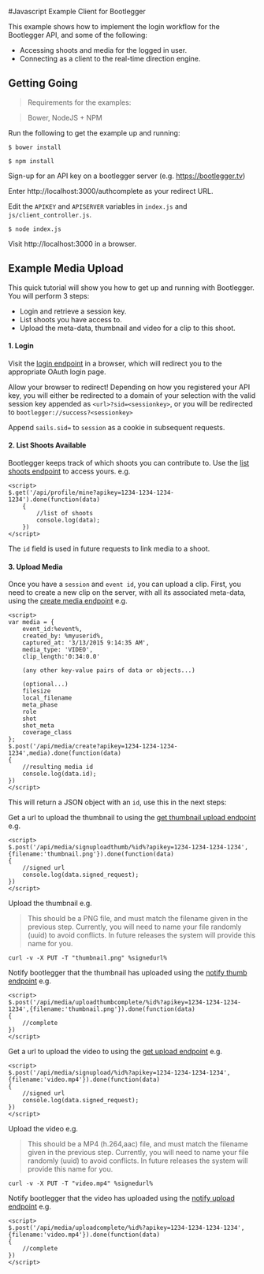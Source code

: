 #Javascript Example Client for Bootlegger

This example shows how to implement the login workflow for the Bootlegger API, and some of the following:
- Accessing shoots and media for the logged in user.
- Connecting as a client to the real-time direction engine.

## Getting Going

> Requirements for the examples:

> Bower, NodeJS + NPM

Run the following to get the example up and running:

`$ bower install`

`$ npm install`

Sign-up for an API key on a bootlegger server (e.g. https://bootlegger.tv)

Enter http://localhost:3000/authcomplete as your redirect URL.

Edit the `APIKEY` and `APISERVER` variables in `index.js` and `js/client_controller.js`.

`$ node index.js`

Visit http://localhost:3000 in a browser.

## Example Media Upload

This quick tutorial will show you how to get up and running with Bootlegger. You will perform 3 steps:
 - Login and retrieve a session key.
 - List shoots you have access to.
 - Upload the meta-data, thumbnail and video for a clip to this shoot.

#### 1. Login
Visit the <a href="#api-Authentication-login">login endpoint</a> in a browser, which will redirect you to the appropriate OAuth login page.

Allow your browser to redirect! Depending on how you registered your API key, you will either be redirected to a domain of your selection with the valid session key appended as `<url>?sid=<sessionkey>`, or you will be redirected to `bootlegger://success?<sessionkey>`

Append `sails.sid=` to `session` as a cookie in subsequent requests.

#### 2. List Shoots Available
Bootlegger keeps track of which shoots you can contribute to. Use the <a href="#api-Profile-mine">list shoots endpoint</a> to access yours. e.g.

    <script>
    $.get('/api/profile/mine?apikey=1234-1234-1234-1234').done(function(data)
		{
			//list of shoots
			console.log(data);
		})
    </script>

The `id` field is used in future requests to link media to a shoot.

#### 3. Upload Media
Once you have a `session` and `event id`, you can upload a clip. First, you need to create a new clip on the server, with all its associated meta-data, using the <a href="#api-Media-createmedia">create media endpoint</a> e.g.

	<script>
	var media = {
		event_id:%event%,
		created_by: %myuserid%,
		captured_at: '3/13/2015 9:14:35 AM',
		media_type: 'VIDEO',
		clip_length:'0:34:0.0'

		(any other key-value pairs of data or objects...)

		(optional...)
		filesize
		local_filename
		meta_phase
		role
		shot
		shot_meta
		coverage_class
	};
	$.post('/api/media/create?apikey=1234-1234-1234-1234',media).done(function(data)
	{
		//resulting media id
		console.log(data.id);
	})
	</script>

This will return a JSON object with an `id`, use this in the next steps:

Get a url to upload the thumbnail to using the <a href="#api-Media-signuploadthumb">get thumbnail upload endpoint</a> e.g.



	<script>
	$.post('/api/media/signuploadthumb/%id%?apikey=1234-1234-1234-1234',{filename:'thumbnail.png'}).done(function(data)
	{
		//signed url
		console.log(data.signed_request);
	})
	</script>

Upload the thumbnail e.g.
> This should be a PNG file, and must match the filename given in the previous step. Currently, you will need to name your file randomly (uuid) to avoid conflicts. In future releases the system will provide this name for you.

`curl -v -X PUT -T "thumbnail.png" %signedurl%`

Notify bootlegger that the thumbnail has uploaded using the <a href="#api-Media-s3notifythumb">notify thumb endpoint</a> e.g.

	<script>
	$.post('/api/media/uploadthumbcomplete/%id%?apikey=1234-1234-1234-1234',{filename:'thumbnail.png'}).done(function(data)
	{
		//complete
	})
	</script>

Get a url to upload the video to using the <a href="#api-Media-signupload">get upload endpoint</a> e.g.

	<script>
	$.post('/api/media/signupload/%id%?apikey=1234-1234-1234-1234',{filename:'video.mp4'}).done(function(data)
	{
		//signed url
		console.log(data.signed_request);
	})
	</script>

Upload the video e.g.
> This should be a MP4 (h.264,aac) file, and must match the filename given in the previous step. Currently, you will need to name your file randomly (uuid) to avoid conflicts. In future releases the system will provide this name for you.

`curl -v -X PUT -T "video.mp4" %signedurl%`

Notify bootlegger that the video has uploaded using the  <a href="#api-Media-s3notify">notify upload endpoint</a> e.g.

	<script>
	$.post('/api/media/uploadcomplete/%id%?apikey=1234-1234-1234-1234',{filename:'video.mp4'}).done(function(data)
	{
		//complete
	})
	</script>
